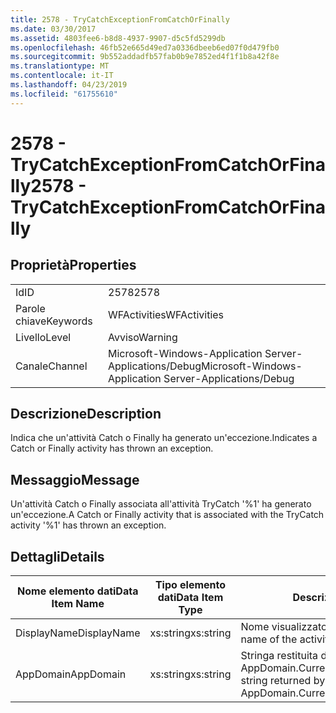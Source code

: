 ```yaml
---
title: 2578 - TryCatchExceptionFromCatchOrFinally
ms.date: 03/30/2017
ms.assetid: 4803fee6-b8d8-4937-9907-d5c5fd5299db
ms.openlocfilehash: 46fb52e665d49ed7a0336dbeeb6ed07f0d479fb0
ms.sourcegitcommit: 9b552addadfb57fab0b9e7852ed4f1f1b8a42f8e
ms.translationtype: MT
ms.contentlocale: it-IT
ms.lasthandoff: 04/23/2019
ms.locfileid: "61755610"
---
```

# <a name="2578---trycatchexceptionfromcatchorfinally"></a><span data-ttu-id="c05d9-102">2578 - TryCatchExceptionFromCatchOrFinally</span><span class="sxs-lookup"><span data-stu-id="c05d9-102">2578 - TryCatchExceptionFromCatchOrFinally</span></span>
## <a name="properties"></a><span data-ttu-id="c05d9-103">Proprietà</span><span class="sxs-lookup"><span data-stu-id="c05d9-103">Properties</span></span>  
  
|||  
|-|-|  
|<span data-ttu-id="c05d9-104">Id</span><span class="sxs-lookup"><span data-stu-id="c05d9-104">ID</span></span>|<span data-ttu-id="c05d9-105">2578</span><span class="sxs-lookup"><span data-stu-id="c05d9-105">2578</span></span>|  
|<span data-ttu-id="c05d9-106">Parole chiave</span><span class="sxs-lookup"><span data-stu-id="c05d9-106">Keywords</span></span>|<span data-ttu-id="c05d9-107">WFActivities</span><span class="sxs-lookup"><span data-stu-id="c05d9-107">WFActivities</span></span>|  
|<span data-ttu-id="c05d9-108">Livello</span><span class="sxs-lookup"><span data-stu-id="c05d9-108">Level</span></span>|<span data-ttu-id="c05d9-109">Avviso</span><span class="sxs-lookup"><span data-stu-id="c05d9-109">Warning</span></span>|  
|<span data-ttu-id="c05d9-110">Canale</span><span class="sxs-lookup"><span data-stu-id="c05d9-110">Channel</span></span>|<span data-ttu-id="c05d9-111">Microsoft-Windows-Application Server-Applications/Debug</span><span class="sxs-lookup"><span data-stu-id="c05d9-111">Microsoft-Windows-Application Server-Applications/Debug</span></span>|  
  
## <a name="description"></a><span data-ttu-id="c05d9-112">Descrizione</span><span class="sxs-lookup"><span data-stu-id="c05d9-112">Description</span></span>  
 <span data-ttu-id="c05d9-113">Indica che un'attività Catch o Finally ha generato un'eccezione.</span><span class="sxs-lookup"><span data-stu-id="c05d9-113">Indicates a Catch or Finally activity has thrown an exception.</span></span>  
  
## <a name="message"></a><span data-ttu-id="c05d9-114">Messaggio</span><span class="sxs-lookup"><span data-stu-id="c05d9-114">Message</span></span>  
 <span data-ttu-id="c05d9-115">Un'attività Catch o Finally associata all'attività TryCatch '%1' ha generato un'eccezione.</span><span class="sxs-lookup"><span data-stu-id="c05d9-115">A Catch or Finally activity that is associated with the TryCatch activity '%1' has thrown an exception.</span></span>  
  
## <a name="details"></a><span data-ttu-id="c05d9-116">Dettagli</span><span class="sxs-lookup"><span data-stu-id="c05d9-116">Details</span></span>  
  
|<span data-ttu-id="c05d9-117">Nome elemento dati</span><span class="sxs-lookup"><span data-stu-id="c05d9-117">Data Item Name</span></span>|<span data-ttu-id="c05d9-118">Tipo elemento dati</span><span class="sxs-lookup"><span data-stu-id="c05d9-118">Data Item Type</span></span>|<span data-ttu-id="c05d9-119">Descrizione</span><span class="sxs-lookup"><span data-stu-id="c05d9-119">Description</span></span>|  
|--------------------|--------------------|-----------------|  
|<span data-ttu-id="c05d9-120">DisplayName</span><span class="sxs-lookup"><span data-stu-id="c05d9-120">DisplayName</span></span>|<span data-ttu-id="c05d9-121">xs:string</span><span class="sxs-lookup"><span data-stu-id="c05d9-121">xs:string</span></span>|<span data-ttu-id="c05d9-122">Nome visualizzato dell'attività.</span><span class="sxs-lookup"><span data-stu-id="c05d9-122">The display name of the activity.</span></span>|  
|<span data-ttu-id="c05d9-123">AppDomain</span><span class="sxs-lookup"><span data-stu-id="c05d9-123">AppDomain</span></span>|<span data-ttu-id="c05d9-124">xs:string</span><span class="sxs-lookup"><span data-stu-id="c05d9-124">xs:string</span></span>|<span data-ttu-id="c05d9-125">Stringa restituita da AppDomain.CurrentDomain.FriendlyName.</span><span class="sxs-lookup"><span data-stu-id="c05d9-125">The string returned by AppDomain.CurrentDomain.FriendlyName.</span></span>|
